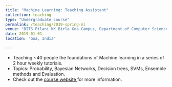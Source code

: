 ```yaml
---
title: "Machine Learning: Teaching Assistant"
collection: teaching
type: "Undergraduate course"
permalink: /teaching/2019-spring-ml
venue: "BITS Pilani KK Birla Goa Campus, Department of Computer Science"
date: 2019-01-01
location: "Goa, India"

---
```


* Teaching ~40 people the foundations of Machine learning in a series of 2 hour weekly tutorials.
* Topics: Probability, Bayesian Networks, Decision trees, SVMs, Ensemble methods and Evaluation.
* Check out the <a href="https://ml-lab-book.github.io/"> course website </a> for more information.
